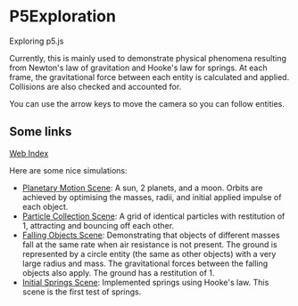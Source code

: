 # P5Exploration
Exploring p5.js

Currently, this is mainly used to demonstrate physical phenomena resulting from Newton's law of gravitation and Hooke's law for springs. At each frame, the gravitational force between each entity is calculated and applied. Collisions are also checked and accounted for.

You can use the arrow keys to move the camera so you can follow entities.

## Some links

[Web Index](https://devdudesami.github.io/P5Exploration/)

Here are some nice simulations:

- [Planetary Motion Scene](https://devdudesami.github.io/P5Exploration/physics-engine/PlanetaryMotion.html): A sun, 2 planets, and a moon. Orbits are achieved by optimising the masses, radii, and initial applied impulse of each object.
- [Particle Collection Scene](https://devdudesami.github.io/P5Exploration/physics-engine/ParticleCollection.html): A grid of identical particles with restitution of 1, attracting and bouncing off each other.
- [Falling Objects Scene](https://devdudesami.github.io/P5Exploration/physics-engine/FallingObjects.html): Demonstrating that objects of different masses fall at the same rate when air resistance is not present. The ground is represented by a circle entity (the same as other objects) with a very large radius and mass. The gravitational forces between the falling objects also apply. The ground has a restitution of 1.
- [Initial Springs Scene](https://devdudesami.github.io/P5Exploration/physics-engine/SpringsTest.html): Implemented springs using Hooke's law. This scene is the first test of springs.
